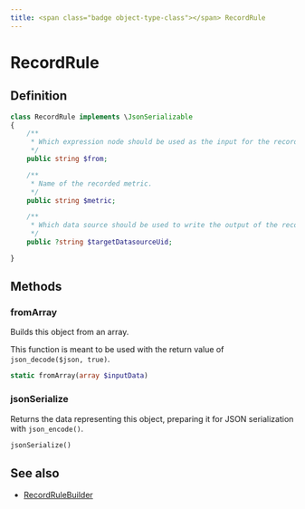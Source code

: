 ```yaml
---
title: <span class="badge object-type-class"></span> RecordRule
---
```

# <span class="badge object-type-class"></span> RecordRule

## Definition

```php
class RecordRule implements \JsonSerializable
{
    /**
     * Which expression node should be used as the input for the recorded metric.
     */
    public string $from;

    /**
     * Name of the recorded metric.
     */
    public string $metric;

    /**
     * Which data source should be used to write the output of the recording rule, specified by UID.
     */
    public ?string $targetDatasourceUid;

}
```
## Methods

### <span class="badge object-method"></span> fromArray

Builds this object from an array.

This function is meant to be used with the return value of `json_decode($json, true)`.

```php
static fromArray(array $inputData)
```

### <span class="badge object-method"></span> jsonSerialize

Returns the data representing this object, preparing it for JSON serialization with `json_encode()`.

```php
jsonSerialize()
```

## See also

 * <span class="badge builder"></span> [RecordRuleBuilder](./builder-RecordRuleBuilder.md)
